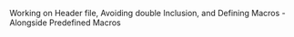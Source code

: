 Working on Header file, Avoiding double Inclusion, and Defining Macros -Alongside Predefined Macros
